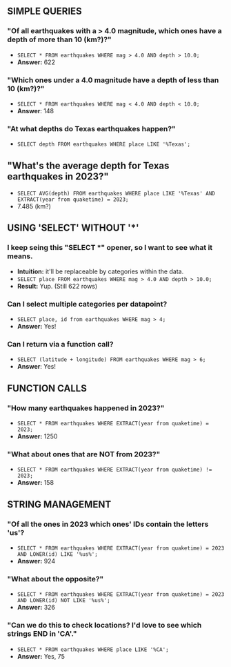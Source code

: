 ## SIMPLE QUERIES 
### "Of all earthquakes with a > 4.0 magnitude, which ones have a depth of more than 10 (km?)?"
- ```SELECT * FROM earthquakes WHERE mag > 4.0 AND depth > 10.0;```
- **Answer:** 622

### "Which ones under a 4.0 magnitude have a depth of less than 10 (km?)?"
- ```SELECT * FROM earthquakes WHERE mag < 4.0 AND depth < 10.0;```
- **Answer**: 148

### "At what depths do Texas earthquakes happen?"
- ```SELECT depth FROM earthquakes WHERE place LIKE '%Texas';```
## "What's the average depth for Texas earthquakes in 2023?"
- ```SELECT AVG(depth) FROM earthquakes WHERE place LIKE '%Texas' AND EXTRACT(year from quaketime) = 2023;```
- $7.485$ (km?)

## USING 'SELECT' WITHOUT '*'
### I keep seing this "SELECT *" opener, so I want to see what it means.
- **Intuition:** it'll be replaceable by categories within the data.
- ```SELECT place FROM earthquakes WHERE mag > 4.0 AND depth > 10.0;```
- **Result:** Yup. (Still 622 rows)

### Can I select multiple categories per datapoint?
- ```SELECT place, id from earthquakes WHERE mag > 4;```
- **Answer:** Yes!

### Can I return via a function call?
- ```SELECT (latitude + longitude) FROM earthquakes WHERE mag > 6;```
- **Answer**: Yes!

## FUNCTION CALLS
### "How many earthquakes happened in 2023?"
- ```SELECT * FROM earthquakes WHERE EXTRACT(year from quaketime) = 2023;```
- **Answer:** 1250

### "What about ones that are NOT from 2023?"
- ```SELECT * FROM earthquakes WHERE EXTRACT(year from quaketime) != 2023;```
- **Answer:** 158

## STRING MANAGEMENT
### "Of all the ones in 2023 which ones' IDs contain the letters 'us'?
- ```SELECT * FROM earthquakes WHERE EXTRACT(year from quaketime) = 2023 AND LOWER(id) LIKE '%us%';```
- **Answer:** 924

### "What about the opposite?"
- ```SELECT * FROM earthquakes WHERE EXTRACT(year from quaketime) = 2023 AND LOWER(id) NOT LIKE '%us%';```
- **Answer:** 326

### "Can we do this to check locations? I'd love to see which strings END in 'CA'."
- ```SELECT * FROM earthquakes WHERE place LIKE '%CA';```
- **Answer:** Yes, 75